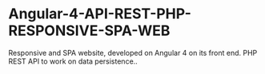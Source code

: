 # Angular-4-API-REST-PHP-RESPONSIVE-SPA-WEB
Responsive and SPA website, developed on Angular 4 on its front end. PHP REST API to work on data persistence..
